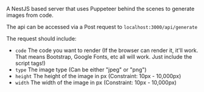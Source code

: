 A NestJS based server that uses Puppeteer behind the scenes to generate images from code.

The api can be accessed via a Post request to `localhost:3000/api/generate`

The request should include:
- `code` The code you want to render (If the browser can render it, it'll work. That means Bootstrap, Google Fonts, etc all will work. Just include the script tags!)
- `type` The image type (Can be either "jpeg" or "png")
- `height` The height of the image in px (Constraint: 10px - 10,000px)
- `width` The width of the image in px (Constraint: 10px - 10,000px)


